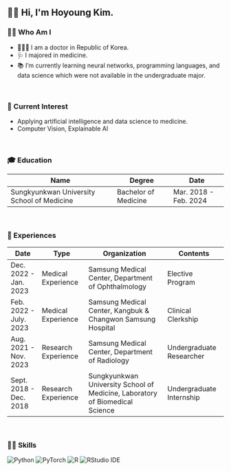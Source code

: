 ## 👋🏻 Hi, I'm Hoyoung Kim.

### 🧑🏻 Who Am I
- 👨🏻‍⚕️ I am a doctor in Republic of Korea.
- 🩺 I majored in medicine.
- 📚 I’m currently learning neural networks, programming languages, and data science which were not available in the undergraduate major. </br>

<br/>

### 👀 Current Interest
- Applying artificial intelligence and data science to medicine.
- Computer Vision, Explainable AI

<br/>

### 🎓 Education
|Name|Degree|Date|
|---------|---|--------|
|Sungkyunkwan University School of Medicine|Bachelor of Medicine|Mar. 2018 - Feb. 2024|

<br/>

### 🌱 Experiences
|Date|Type|Organization|Contents|
|---|-----|------|-----|
|Dec. 2022 - Jan. 2023|Medical Experience|Samsung Medical Center, Department of Ophthalmology|Elective Program|
|Feb. 2022 - July. 2023|Medical Experience|Samsung Medical Center, Kangbuk & Changwon Samsung Hospital|Clinical Clerkship|
|Aug. 2021 - Nov. 2023|Research Experience|Samsung Medical Center, Department of Radiology|Undergraduate Researcher|
|Sept. 2018 - Dec. 2018|Research Experience|Sungkyunkwan University School of Medicine, Laboratory of Biomedical Science|Undergraduate Internship|

<br/>

### 💪🏻 Skills
<div align = "left">
<img alt="Python" src ="https://img.shields.io/badge/Python-3776AB.svg?&style=flat-square&logo=Python&logoColor=white"/>
<img alt="PyTorch" src ="https://img.shields.io/badge/PyTorch-EE4C2C.svg?&style=flat-square&logo=PyTorch&logoColor=white"/>
<img alt="R" src ="https://img.shields.io/badge/R-276DC3.svg?&style=flat-square&logo=R&logoColor=white"/>
<img alt="RStudio IDE" src ="https://img.shields.io/badge/RStudio IDE-75AADB.svg?&style=flat-square&logo=RStudio IDE&logoColor=white"/>
</div>
